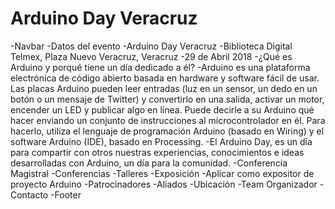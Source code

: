 # Arduino Day Veracruz
-Navbar
-Datos del evento
 -Arduino Day Veracruz
 -Biblioteca Digital Telmex, Plaza Nuevo Veracruz, Veracruz
 -29 de Abril 2018
-¿Qué es Arduino y porqué tiene un día dedicado a él?
 -Arduino es una plataforma electrónica de código abierto basada en hardware y software fácil de usar.
  Las placas Arduino pueden leer entradas (luz en un sensor, un dedo en un botón o un mensaje de Twitter) y convertirlo en una salida, activar un motor, encender un LED y publicar algo en línea.
  Puede decirle a su Arduino qué hacer enviando un conjunto de instrucciones al microcontrolador en él.
  Para hacerlo, utiliza el lenguaje de programación Arduino (basado en Wiring) y el software Arduino (IDE), basado en Processing.
 -El Arduino Day, es un día para compartir con otros nuestras experiencias, conocimientos e ideas desarrolladas con Arduino, un día para la comunidad.
-Conferencia Magistral
-Conferencias
-Talleres
-Exposición
 -Aplicar como expositor de proyecto Arduino
-Patrocinadores
-Aliados
-Ubicación
-Team Organizador
-Contacto
-Footer